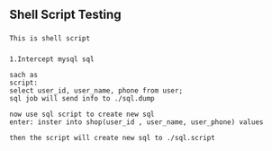 Shell Script Testing
-----------------------------------

###
    This is shell script 

###
    1.Intercept mysql sql 

    sach as
    script:
    select user_id, user_name, phone from user;
    sql job will send info to ./sql.dump

    now use sql script to create new sql 
    enter: inster into shop(user_id , user_name, user_phone) values

    then the script will create new sql to ./sql.script
